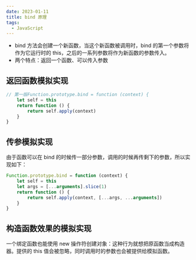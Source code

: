 ```yaml
---
date: 2023-01-11
title: bind 原理
tags: 
  - JavaScript
---
```




- bind 方法会创建一个新函数，当这个新函数被调用时，bind 的第一个参数将作为它运行时的 this，之后的一系列参数将作为新函数的参数传入。
- 两个特点：返回一个函数、可以传入参数

## 返回函数模拟实现

```jsx
// 第一版Function.prototype.bind = function (context) {
    let self = this
    return function () {
        return self.apply(context)
    }
}

```

## 传参模拟实现

由于函数可以在 bind 的时候传一部分参数，调用的时候再传剩下的参数，所以实现如下：

```jsx
Function.prototype.bind = function (context) {
    let self = this
    let args = [...arguments].slice(1)
    return function () {
        return self.apply(context, [...args, ...arguments])
    }
}
```

## 构造函数效果的模拟实现

一个绑定函数也能使用 new 操作符创建对象：这种行为就想把原函数当成构造器。提供的 this 值会被忽略，同时调用时的参数也会被提供给模拟函数。
